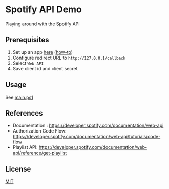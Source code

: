 # Spotify API Demo

Playing around with the Spotify API

## Prerequisites

1. Set up an app [here](https://developer.spotify.com/dashboard) ([how-to](https://developer.spotify.com/documentation/web-api/tutorials/getting-started))
2. Configure redirect URL to `http://127.0.0.1/callback`
3. Select `Web API`
4. Save client id and client secret

## Usage

See [main.ps1](./main.ps1)

## References

- Documentation : https://developer.spotify.com/documentation/web-api
- Authorization Code Flow: https://developer.spotify.com/documentation/web-api/tutorials/code-flow
- Playlist API: https://developer.spotify.com/documentation/web-api/reference/get-playlist

## License

[MIT](./LICENSE)